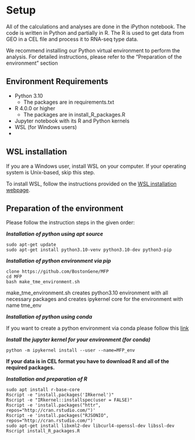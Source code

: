 # Setup
All of the calculations and analyses are done in the iPython notebook. The code is written in Python and partially in R. The R is used to get data from GEO in a CEL file and process it to RNA-seq type data.

We recommend installing our Python virtual environment to perform the analysis. For detailed instructions, please refer to the “Preparation of the environment” section


## Environment Requirements 
* Python 3.10
  * The packages are in requirements.txt
* R 4.0.0 or higher
  * The packages are in install_R_packages.R
* Jupyter notebook with its R and Python kernels
* WSL (for Windows users)
* 
## WSL installation
If you are a Windows user, install WSL on your computer. If your operating system is Unix-based, skip this step.

To install WSL, follow the instructions provided on the [WSL installation webpage](https://learn.microsoft.com/en-us/windows/wsl/install).

## Preparation of the environment
Please follow the instruction steps in the given order:

***Installation of python using apt source***


    sudo apt-get update
    sudo apt-get install python3.10-venv python3.10-dev python3-pip
    
***Installation of python environment via pip***


    clone https://github.com/BostonGene/MFP
    cd MFP
    bash make_tme_environment.sh

make_tme_environment.sh creates python3.10 environment with all necessary packages and creates ipykernel core for the environment with name tme_env


***Installation of python using conda***


If you want to create a python environment via conda please follow this [link](https://docs.conda.io/projects/conda/en/latest/user-guide/concepts/installing-with-conda.html) 


***Install the jupyter kernel for your environment (for conda)***


    python -m ipykernel install --user --name=MFP_env


**If your data is in CEL format you have to download R and all of the required packages.**


***Installation and preparation of R***


    sudo apt install r-base-core 
    Rscript -e "install.packages('IRkernel')"
    Rscript -e "IRkernel::installspec(user = FALSE)"
    Rscript -e 'install.packages("httr", repos="http://cran.rstudio.com/")' 
    Rscript -e 'install.packages("RJSONIO", repos="http://cran.rstudio.com/")' 
    sudo apt-get install libxml2-dev libcurl4-openssl-dev libssl-dev
    Rscript install_R_packages.R


